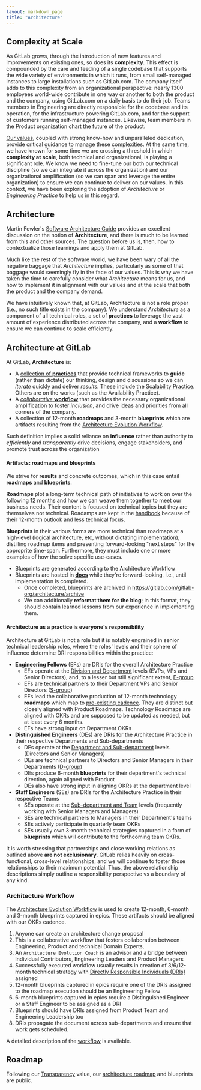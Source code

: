 ```yaml
---
layout: markdown_page
title: "Architecture"
---
```


## Complexity at Scale

As GitLab grows, through the introduction of new features and improvements on existing ones, so does its **complexity**. This effect is compounded by the care and feeding of a single codebase that supports the wide variety of environments in which it runs, from small self-managed instances to large installations such as GitLab.com. The company itself adds to this complexity from an organizational perspective: nearly 1300 employees world-wide contribute in one way or another to both the product and the company, using GitLab.com on a daily basis to do their job. Teams members in Engineering are directly responsible for the codebase and its operation, for the infrastructure powering GitLab.com, and for the support of customers running self-managed instances. Likewise, team members in the Product organization chart the future of the product.

[Our values](/handbook/values/), coupled with strong know-how and unparalleled dedication, provide critical guidance to manage these complexities. At the same time, we have known for some time we are crossing a threshold in which **complexity at scale**, both technical and organizational, is playing a significant role. We know we need to fine-tune our both our technical discipline (so we can integrate it across the organization) and our organizational amplification (so we can span and leverage the entire organization) to ensure we can continue to deliver on our values. In this context, we have been exploring the adoption of *Architecture* or *Engineering Practice* to help us in this regard.

## Architecture

Martin Fowler's [Software Architecture Guide](https://martinfowler.com/architecture/) provides an excellent discussion on the notion of **Architecture**, and there is much to be learned from this and other sources. The question before us is, then, how to contextualize those learnings and apply them at GitLab.

Much like the rest of the software world, we have been wary of all the negative baggage that *Architecture* implies, particularly as some of that baggage would seemingly fly in the face of our values. This is why we have taken the time to carefully consider what *Architecture* means for us, and how to implement it in alignment with our values and at the scale that both the product and the company demand.

We have intuitively known that, at GitLab, Architecture is not a role proper (i.e., no such title exists in the company). We understand *Architecture* as a component of all technical roles, a set of **practices** to leverage the vast amount of experience distributed across the company, and a **workflow** to ensure we can continue to scale efficiently.

## Architecture at GitLab

At GitLab, **Architecture** is:

* A [collection of **practices**](practice/) that provide technical frameworks to **guide** (rather than dictate) our thinking, design and discussions so we can *iterate* quickly and deliver *results*. These include the [Scalability Practice](practice/scalability/). Others are on the works (such as the Availability Practice).
* A [*collaborative* **workflow**](workflow/) that provides the necessary organizational amplification to foster *inclusion*, and drive ideas and priorities from all corners of the company.
* A collection of 12-month **roadmaps** and 3-month **blueprints** which are artifacts resulting from the [Architecture Evolution Workflow](workflow/).

Such definition implies a solid reliance on **influence** rather than authority to *efficiently* and *transparently* drive decisions, engage stakeholders, and promote trust across the organization

#### Artifacts: roadmaps and blueprints

We strive for **results** and concrete outcomes, which in this case entail **roadmaps** and **blueprints**.

**Roadmaps** plot a long-term technical path of initiatives to work on over the following 12 months and how we can weave them together to meet our business needs. Their content is focused on technical topics but they are themselves not technical. Roadamps are kept in the [handbook](https://about.gitlab.com/handbook/engineering/architecture/roadmap/) because of their 12-month outlook and less technical focus.

**Blueprints** in their various forms are more technical than roadmaps at a high-level (logical architecture, etc, without dictating implementation), distilling roadmap items and presenting forward-looking "next steps" for the approprite time-span. Furthermore, they must include one or more examples of how the solve specific use-cases. 

* Blueprints are generated according to the Architecture Workflow
* Blueprints are hosted in [**docs**](https://docs.gitlab.com/ee/architecture/) while they're forward-looking, i.e., until implementation is completed.
  * Once completed, blueprints are archived in https://gitlab.com/gitlab-org/architecture/archive
  * We can additionally **reformat them for the blog**; in this format, they should contain learned lessons from our experience in implementing them.

#### Architecture as a practice is everyone's responsibility

Architecture at GitLab is not a role but it is notably engrained in senior technical leadership roles, where the roles' levels and their sphere of influence determine DRI responsibilities within the practice:

* **Engineering Fellows** (EFs) are DRIs for the overall Architecture Practice
  * EFs operate at the [Division and Department](https://about.gitlab.com/company/team/structure/#organizational-structure) levels (EVPs, VPs and Senior Directors), and, to a lesser but still significant extent, [E-group](/handbook/leadership/#e-group)
  * EFs are technical partners to their Department VPs and Senior Directors ([S-group](/handbook/leadership/#s-group))
  * EFs lead the collaborative production of 12-month technology **roadmaps** which map to [pre-existing cadence](https://about.gitlab.com/direction/#1-year-plan). They are distinct but closely aligned with Product Roadmaps. Technology Roadmaps are aligned with OKRs and are supposed to be updated as needed, but at least every 6 months.
  * EFs have strong input on Department OKRs
* **Distinguished Engineers** (DEs) are DRIs for the Architecture Practice in their respective Departments and Sub-departments
  * DEs operate at the [Department and Sub-department](https://about.gitlab.com/company/team/structure/#organizational-structure) levels (Directors and Senior Managers)
  * DEs are technical partners to Directors and Senior Managers in their Departments ([D-group](/handbook/leadership/#director-group))
  * DEs produce 6-month **blueprints** for their department's technical direction, again aligned with Product
  * DEs also have strong input in aligning OKRs at the department level
* **Staff Engineers** (SEs) are DRIs for the Architecture Practice in their respective Teams
  * SEs operate at the [Sub-department and Team](https://about.gitlab.com/company/team/structure/#organizational-structure) levels (frequently working with Senior Managers and Managers)
  * SEs are technical partners to Managers in their Department's teams
  * SEs actively participate in quarterly team OKRs
  * SEs usually own 3-month technical strategies captured in a form of **blueprints** which will contribute to the forthcoming team OKRs.

It is worth stressing that partnerships and close working relations as outlined above **are not exclusionary**. GitLab relies heavily on cross-functional, cross-level relationships, and we will continue to foster those relationships to their maximum potential. Thus, the above relationship descriptions simply outline a responsibility perspective vs a boundary of any kind.

### Architecture Workflow

The [Architecture Evolution Workflow](workflow/) is used to create 12-month,
6-month and 3-month blueprints captured in epics. These artifacts should be
aligned with our OKRs cadence.

1. Anyone can create an architecture change proposal
1. This is a collaborative workflow that fosters collaboration between
   Engineering, Product and technical Domain Experts,
1. An `Architecture Evolution Coach` is an advisor and a bridge between
   Individual Contributors, Engineering Leaders and Product Managers
1. Successfully executed workflow usually results in creation of 3/6/12-month
   technical strategy with [Directly Responsible Individuals
   (DRIs)](/handbook/people-group/directly-responsible-individuals/) assigned
1. 12-month blueprints captured in epics require one of the DRIs assigned to
   the roadmap execution should be an Engineering Fellow
1. 6-month blueprints captured in epics require a Distinguished Engineer or a
   Staff Engineer to be assigned as a DRI
1. Blueprints should have DRIs assigned from Product Team and Engineering
   Leadership too
1. DRIs propagate the document across sub-departments and ensure that work
   gets scheduled.

A detailed description of the [workflow](workflow/) is available.

## Roadmap

Following our [Transparency](https://about.gitlab.com/handbook/values/#transparency) value, our [architecture roadmap](roadmap/) and blueprints are public.

